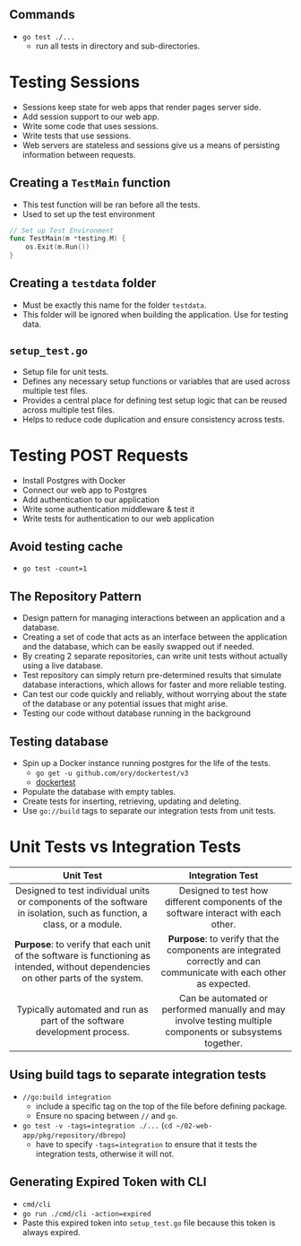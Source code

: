 ## Commands

- `go test ./...`
  - run all tests in directory and sub-directories.

# Testing Sessions

- Sessions keep state for web apps that render pages server side.
- Add session support to our web app.
- Write some code that uses sessions.
- Write tests that use sessions.
- Web servers are stateless and sessions give us a means of persisting information between requests.

## Creating a `TestMain` function

- This test function will be ran before all the tests.
- Used to set up the test environment

```go
// Set up Test Environment
func TestMain(m *testing.M) {
	os.Exit(m.Run())
}
```

## Creating a `testdata` folder

- Must be exactly this name for the folder `testdata`.
- This folder will be ignored when building the application. Use for testing data.

## `setup_test.go`

- Setup file for unit tests.
- Defines any necessary setup functions or variables that are used across multiple test files.
- Provides a central place for defining test setup logic that can be reused across multiple test files.
- Helps to reduce code duplication and ensure consistency across tests.

# Testing POST Requests

- Install Postgres with Docker
- Connect our web app to Postgres
- Add authentication to our application
- Write some authentication middleware & test it
- Write tests for authentication to our web application

## Avoid testing cache

- `go test -count=1`

## The Repository Pattern

- Design pattern for managing interactions between an application and a database.
- Creating a set of code that acts as an interface between the application and the database, which can be easily swapped out if needed.
- By creating 2 separate repositories, can write unit tests without actually using a live database.
- Test repository can simply return pre-determined results that simulate database interactions, which allows for faster and more reliable testing.
- Can test our code quickly and reliably, without worrying about the state of the database or any potential issues that might arise.
- Testing our code without database running in the background

## Testing database

- Spin up a Docker instance running postgres for the life of the tests.
  - `go get -u github.com/ory/dockertest/v3`
  - [dockertest](https://github.com/ory/dockertest)
- Populate the database with empty tables.
- Create tests for inserting, retrieving, updating and deleting.
- Use `go://build` tags to separate our integration tests from unit tests.

# Unit Tests vs Integration Tests

|                                                              Unit Test                                                               |                                                   Integration Test                                                   |
| :----------------------------------------------------------------------------------------------------------------------------------: | :------------------------------------------------------------------------------------------------------------------: |
|        Designed to test individual units or components of the software in isolation, such as function, a class, or a module.         |                 Designed to test how different components of the software interact with each other.                  |
| **Purpose**: to verify that each unit of the software is functioning as intended, without dependencies on other parts of the system. | **Purpose**: to verify that the components are integrated correctly and can communicate with each other as expected. |
|                               Typically automated and run as part of the software development process.                               |      Can be automated or performed manually and may involve testing multiple components or subsystems together.      |

## Using build tags to separate integration tests

- `//go:build integration`
  - include a specific tag on the top of the file before defining package.
  - Ensure no spacing between `//` and `go`.
- `go test -v -tags=integration ./...` (`cd ~/02-web-app/pkg/repository/dbrepo`)
  - have to specify `-tags=integration` to ensure that it tests the integration tests, otherwise it will not.

## Generating Expired Token with CLI

- `cmd/cli`
- `go run ./cmd/cli -action=expired`
- Paste this expired token into `setup_test.go` file because this token is always expired.
